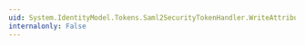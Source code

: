 ```yaml
---
uid: System.IdentityModel.Tokens.Saml2SecurityTokenHandler.WriteAttributeValue(System.Xml.XmlWriter,System.String,System.IdentityModel.Tokens.Saml2Attribute)
internalonly: False
---
```

